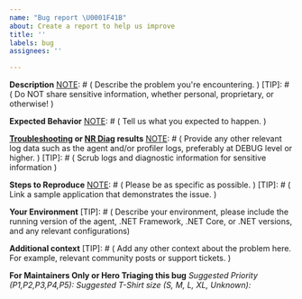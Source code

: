 ```yaml
---
name: "Bug report \U0001F41B"
about: Create a report to help us improve
title: ''
labels: bug
assignees: ''

---
```


[NOTE]: # ( ^^ Provide a general summary of the issue in the title above. ^^ )

**Description**
[NOTE]: # ( Describe the problem you're encountering. )
[TIP]:  # ( Do NOT share sensitive information, whether personal, proprietary, or otherwise! )

**Expected Behavior**
[NOTE]: # ( Tell us what you expected to happen. )

**[Troubleshooting](https://discuss.newrelic.com/t/troubleshooting-frameworks/108787) or [NR Diag](https://docs.newrelic.com/docs/using-new-relic/cross-product-functions/diagnostics-cli-nrdiag/diagnostics-cli-nrdiag/) results**
[NOTE]: # ( Provide any other relevant log data such as the agent and/or profiler logs, preferably at DEBUG level or higher. )
[TIP]:  # ( Scrub logs and diagnostic information for sensitive information )

**Steps to Reproduce**
[NOTE]: # ( Please be as specific as possible. )
[TIP]:  # ( Link a sample application that demonstrates the issue. )

**Your Environment**
[TIP]:  # ( Describe your environment, please include the running version of the agent, .NET Framework, .NET Core, or .NET versions, and any relevant configurations)

**Additional context**
[TIP]:  # ( Add any other context about the problem here. For example, relevant community posts or support tickets. )

**For Maintainers Only or Hero Triaging this bug**
*Suggested Priority (P1,P2,P3,P4,P5):*
*Suggested T-Shirt size (S, M, L, XL, Unknown):*

